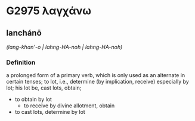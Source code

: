 # G2975 λαγχάνω

## lanchánō

_(lang-khan'-o | lahng-HA-noh | lahng-HA-noh)_

### Definition

a prolonged form of a primary verb, which is only used as an alternate in certain tenses; to lot, i.e., determine (by implication, receive) especially by lot; his lot be, cast lots, obtain; 

- to obtain by lot
  - to receive by divine allotment, obtain
- to cast lots, determine by lot
